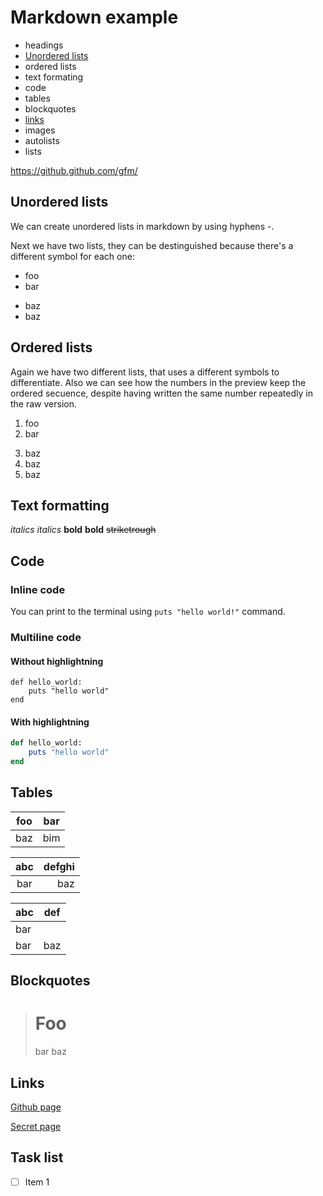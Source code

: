 # Markdown example

- headings
- [Unordered lists](#unordered-lists)
- ordered lists
- text formating
- code
- tables
- blockquotes
- [links](#links)
- images
- autolists
- lists

https://github.github.com/gfm/

## Unordered lists
We can create unordered lists in markdown by using hyphens -.

Next we have two lists, they can be destinguished because there's a different symbol for each one:
- foo
- bar
+ baz
+ baz

## Ordered lists
Again we have two different lists, that uses a different symbols to differentiate. Also we can see how the numbers in the preview keep the ordered secuence, despite having written the same number repeatedly in the raw version.
1. foo
2. bar
3) baz
3) baz
3) baz

## Text formatting
*italics*
_italics_
**bold**
__bold__
~~striketrough~~

## Code
### Inline code
You can print to the terminal using `puts "hello world!"` command.

### Multiline code
#### Without highlightning

```
def hello_world:
    puts "hello world"
end
```
#### With highlightning

```rb
def hello_world:
    puts "hello world"
end
```

## Tables
| foo | bar |
| --- | --- |
| baz | bim |

| abc | defghi |
:-: | -----------:
bar | baz

| abc | def |
| --- | --- |
| bar |
| bar | baz | boo |

## Blockquotes
> # Foo
> bar
> baz

## Links
[Github page](https://github.com)

[Secret page](Secret.md)

## Task list
- [ ] Item 1